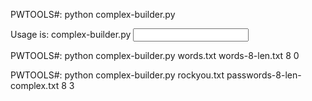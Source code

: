PWTOOLS#: python complex-builder.py  

Usage is: complex-builder.py <input wordlist> <output wordlist> <minimum length> <minimum score>  
 
PWTOOLS#: python complex-builder.py words.txt words-8-len.txt 8 0  

PWTOOLS#: python complex-builder.py rockyou.txt passwords-8-len-complex.txt 8 3  
